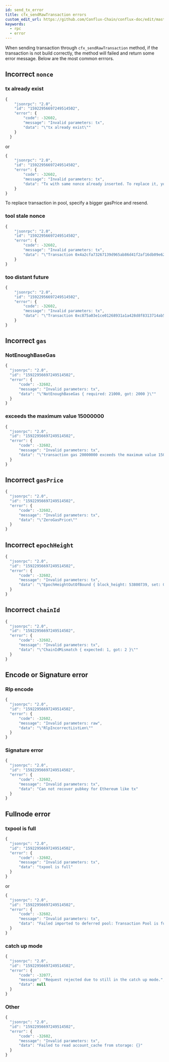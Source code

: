 ```yaml
---
id: send_tx_error
title: cfx_sendRawTransaction errors
custom_edit_url: https://github.com/Conflux-Chain/conflux-doc/edit/master/docs/RPCs/send-tx-error.md
keywords:
  - rpc
  - error
---
```


When sending transaction through `cfx_sendRawTransaction` method, if the transaction is not build correctly, the method will failed and return some error message.
Below are the most common errrors.

## Incorrect `nonce`

### tx already exist

```js
{
    "jsonrpc": "2.0",
    "id": "15922956697249514502",
    "error": {
        "code": -32602,
        "message": "Invalid parameters: tx",
        "data": "\"tx already exist\""
    }
  }
```

or

```js
{
    "jsonrpc": "2.0",
    "id": "15922956697249514502",
    "error": {
        "code": -32602,
        "message": "Invalid parameters: tx",
        "data": "Tx with same nonce already inserted. To replace it, you need to specify a gas price > {}"
    }
}
```

To replace transaction in pool, specify a bigger gasPrice and resend.

### tool stale nonce

```js
{
    "jsonrpc": "2.0",
    "id": "15922956697249514502",
    "error": {
        "code": -32602,
        "message": "Invalid parameters: tx",
        "data": "\"Transaction 0x4a2cfa73267139d965ab86d41f2af16db09e62ff92a5abffd7f8e743f36f327c is discarded due to a too stale nonce\""
    }
}
```

### too distant future

```js
{
    "jsonrpc": "2.0",
    "id": "15922956697249514502",
    "error": {
        "code": -32602,
        "message": "Invalid parameters: tx",
        "data": "\"Transaction 0xc875a03e1ce01268931a1a428d8f8313714ab5eb9c2b626bd327af7e5c3e8c03 is discarded due to in too distant future\""
    }
}
```

## Incorrect `gas`

### NotEnoughBaseGas

```js
{
  "jsonrpc": "2.0",
  "id": "15922956697249514502",
  "error": {
      "code": -32602,
      "message": "Invalid parameters: tx",
      "data": "\"NotEnoughBaseGas { required: 21000, got: 2000 }\""
  }
}
```

### exceeds the maximum value 15000000

```js
{
  "jsonrpc": "2.0",
  "id": "15922956697249514502",
  "error": {
      "code": -32602,
      "message": "Invalid parameters: tx",
      "data": "\"transaction gas 20000000 exceeds the maximum value 15000000, the half of pivot block gas limit\""
  }
}
```

## Incorrect `gasPrice`

```js
{
  "jsonrpc": "2.0",
  "id": "15922956697249514502",
  "error": {
      "code": -32602,
      "message": "Invalid parameters: tx",
      "data": "\"ZeroGasPrice\""
  }
}
```

## Incorrect `epochHeight`

```js
{
  "jsonrpc": "2.0",
  "id": "15922956697249514502",
  "error": {
      "code": -32602,
      "message": "Invalid parameters: tx",
      "data": "\"EpochHeightOutOfBound { block_height: 53800739, set: 0, transaction_epoch_bound: 100000 }\""
  }
}
```

## Incorrect `chainId`

```js
{
  "jsonrpc": "2.0",
  "id": "15922956697249514502",
  "error": {
      "code": -32602,
      "message": "Invalid parameters: tx",
      "data": "\"ChainIdMismatch { expected: 1, got: 2 }\""
  }
}
```

## Encode or Signature error

### Rlp encode

```js
{
  "jsonrpc": "2.0",
  "id": "15922956697249514502",
  "error": {
      "code": -32602,
      "message": "Invalid parameters: raw",
      "data": "\"RlpIncorrectListLen\""
  }
}
```

### Signature error

```js
{
  "jsonrpc": "2.0",
  "id": "15922956697249514502",
  "error": {
      "code": -32602,
      "message": "Invalid parameters: tx",
      "data": "Can not recover pubkey for Ethereum like tx"
  }
}
```

## Fullnode error

### txpool is full

```js
{
  "jsonrpc": "2.0",
  "id": "15922956697249514502",
  "error": {
      "code": -32602,
      "message": "Invalid parameters: tx",
      "data": "txpool is full"
  }
}
```

or

```js
{
  "jsonrpc": "2.0",
  "id": "15922956697249514502",
  "error": {
      "code": -32602,
      "message": "Invalid parameters: tx",
      "data": "Failed imported to deferred pool: Transaction Pool is full"
  }
}
```

### catch up mode

```js
{
  "jsonrpc": "2.0",
  "id": "15922956697249514502",
  "error": {
      "code": -32077,
      "message": "Request rejected due to still in the catch up mode.",
      "data": null
  }
}
```

### Other

```js
{
  "jsonrpc": "2.0",
  "id": "15922956697249514502",
  "error": {
      "code": -32602,
      "message": "Invalid parameters: tx",
      "data": "Failed to read account_cache from storage: {}"
  }
}
```

